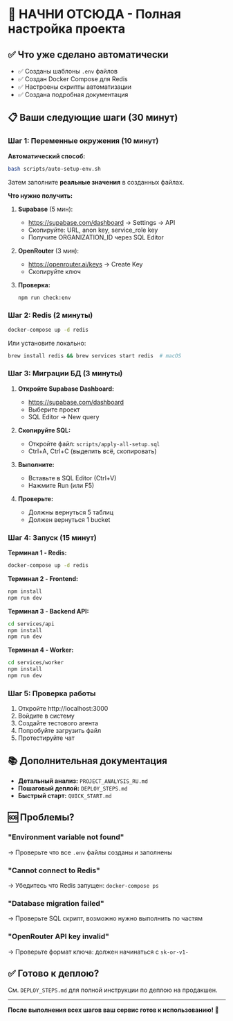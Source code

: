 # 🎯 НАЧНИ ОТСЮДА - Полная настройка проекта

## ✅ Что уже сделано автоматически

- ✅ Созданы шаблоны `.env` файлов
- ✅ Создан Docker Compose для Redis
- ✅ Настроены скрипты автоматизации
- ✅ Создана подробная документация

## 📋 Ваши следующие шаги (30 минут)

### Шаг 1: Переменные окружения (10 минут)

**Автоматический способ:**
```bash
bash scripts/auto-setup-env.sh
```

Затем заполните **реальные значения** в созданных файлах.

**Что нужно получить:**

1. **Supabase** (5 мин):
   - https://supabase.com/dashboard → Settings → API
   - Скопируйте: URL, anon key, service_role key
   - Получите ORGANIZATION_ID через SQL Editor

2. **OpenRouter** (3 мин):
   - https://openrouter.ai/keys → Create Key
   - Скопируйте ключ

3. **Проверка:**
   ```bash
   npm run check:env
   ```

### Шаг 2: Redis (2 минуты)

```bash
docker-compose up -d redis
```

Или установите локально:
```bash
brew install redis && brew services start redis  # macOS
```

### Шаг 3: Миграции БД (3 минуты)

1. **Откройте Supabase Dashboard:**
   - https://supabase.com/dashboard
   - Выберите проект
   - SQL Editor → New query

2. **Скопируйте SQL:**
   - Откройте файл: `scripts/apply-all-setup.sql`
   - Ctrl+A, Ctrl+C (выделить всё, скопировать)

3. **Выполните:**
   - Вставьте в SQL Editor (Ctrl+V)
   - Нажмите Run (или F5)

4. **Проверьте:**
   - Должны вернуться 5 таблиц
   - Должен вернуться 1 bucket

### Шаг 4: Запуск (15 минут)

**Терминал 1 - Redis:**
```bash
docker-compose up -d redis
```

**Терминал 2 - Frontend:**
```bash
npm install
npm run dev
```

**Терминал 3 - Backend API:**
```bash
cd services/api
npm install
npm run dev
```

**Терминал 4 - Worker:**
```bash
cd services/worker
npm install
npm run dev
```

### Шаг 5: Проверка работы

1. Откройте http://localhost:3000
2. Войдите в систему
3. Создайте тестового агента
4. Попробуйте загрузить файл
5. Протестируйте чат

## 📚 Дополнительная документация

- **Детальный анализ:** `PROJECT_ANALYSIS_RU.md`
- **Пошаговый деплой:** `DEPLOY_STEPS.md`
- **Быстрый старт:** `QUICK_START.md`

## 🆘 Проблемы?

### "Environment variable not found"
→ Проверьте что все `.env` файлы созданы и заполнены

### "Cannot connect to Redis"
→ Убедитесь что Redis запущен: `docker-compose ps`

### "Database migration failed"
→ Проверьте SQL скрипт, возможно нужно выполнить по частям

### "OpenRouter API key invalid"
→ Проверьте формат ключа: должен начинаться с `sk-or-v1-`

## ✅ Готово к деплою?

См. `DEPLOY_STEPS.md` для полной инструкции по деплою на продакшен.

---

**После выполнения всех шагов ваш сервис готов к использованию! 🎉**

